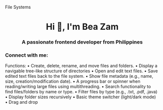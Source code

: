 File Systems
<h1 align="center">Hi 👋, I'm Bea Zam</h1>
<h3 align="center">A passionate frontend developer from Philippines</h3>

<h3 align="left">Connect with me:</h3>
<p align="left">
</p>
Functions:
• Create, delete, rename, and move files and folders.
• Display a navigable tree-like structure of directories
• Open and edit text files.
• Save edited text files back to the file system.
• Show file metadata (e.g., name, size, creation/modification date).
• A progress bar or spinner when reading/writing large files using multithreading.
• Search functionality to find files/folders by name or type.
• Filter files by type (e.g., .txt, .pdf, .java)
• Display folder sizes recursively
• Basic theme switcher (light/dark mode)
• Drag and drop


